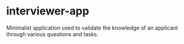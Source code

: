 # interviewer-app
Minimalist application used to validate the knowledge of an applicant through various questions and tasks.
